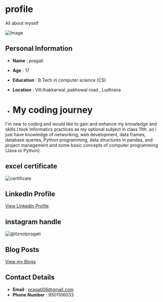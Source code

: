 # profile
All about myself 

![Image]()
## Personal Information
- **Name** : pragati 
- **Age** : 17
- **Education** : B.Tech in computer science   (CS)
- **Location** : Vill.thakkarwal ,pakhowal road , Ludhiana

- # My coding journey

 I'm new to coding and would like to gain and enhance my knowledge and skills.I took Informatics practices as my optional subject in class 11th .so i just have knowledge of networking, web development, data frames, database queries, Python programming, data structures in pandas, and project management and some basic concepts of computer programming (Java or Python).

## excel certificate 
![certificate](https://www.mygreatlearning.com/certificate/WOTKNKEI)

## LinkedIn Profile
[View LinkedIn Profile](https://www.linkedin.com/in/pragati-yadav-876240319?utm_source=share&utm_campaign=share_via&utm_content=profile&utm_medium=android_app)

## instagram handle
![@itznotpragati](https://www.instagram.com/itznotpragati?igsh=ZTZuZWFlYTN5dncw)

## Blog Posts 
[View my Blogs](my_experience/readme.md)

## Contact Details
- **Email** : pragati06@gmail.com
- **Phone Number** : 9501106033
